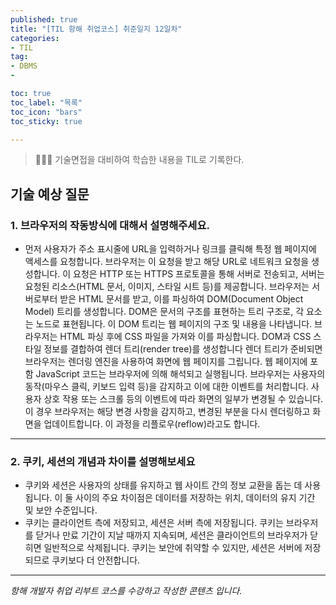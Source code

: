 ```yaml
---
published: true
title: "[TIL 항해 취업코스] 취준일지 12일차"
categories: 
- TIL
tag:
- DBMS
- 

toc: true
toc_label: "목록"
toc_icon: "bars"
toc_sticky: true

---
```

> 👩🏻‍💻 기술면접을 대비하여 학습한 내용을 TIL로 기록한다.

## 기술 예상 질문
### 1. 브라우저의 작동방식에 대해서 설명해주세요.
* 먼저 사용자가 주소 표시줄에 URL을 입력하거나 링크를 클릭해 특정 웹 페이지에 액세스를 요청합니다. 브라우저는 이 요청을 받고 해당 URL로 네트워크 요청을 생성합니다. 이 요청은 HTTP 또는 HTTPS 프로토콜을 통해 서버로 전송되고, 서버는 요청된 리소스(HTML 문서, 이미지, 스타일 시트 등)를 제공합니다. 브라우저는 서버로부터 받은 HTML 문서를 받고, 이를 파싱하여 DOM(Document Object Model) 트리를 생성합니다. DOM은 문서의 구조를 표현하는 트리 구조로, 각 요소는 노드로 표현됩니다. 이 DOM 트리는 웹 페이지의 구조 및 내용을 나타냅니다. 브라우저는 HTML 파싱 후에 CSS 파일을 가져와 이를 파싱합니다. DOM과 CSS 스타일 정보를 결합하여 렌더 트리(render tree)를 생성합니다 렌더 트리가 준비되면 브라우저는 렌더링 엔진을 사용하여 화면에 웹 페이지를 그립니다.  웹 페이지에 포함 JavaScript 코드는 브라우저에 의해 해석되고 실행됩니다. 브라우저는 사용자의 동작(마우스 클릭, 키보드 입력 등)을 감지하고 이에 대한 이벤트를 처리합니다.  사용자 상호 작용 또는 스크롤 등의 이벤트에 따라 화면의 일부가 변경될 수 있습니다. 이 경우 브라우저는 해당 변경 사항을 감지하고, 변경된 부분을 다시 렌더링하고 화면을 업데이트합니다. 이 과정을 리플로우(reflow)라고도 합니다.
---

### 2. 쿠키, 세션의 개념과 차이를 설명해보세요
* 쿠키와 세션은 사용자의 상태를 유지하고 웹 사이트 간의 정보 교환을 돕는 데 사용됩니다. 이 둘 사이의 주요 차이점은 데이터를 저장하는 위치, 데이터의 유지 기간 및 보안 수준입니다.
* 쿠키는 클라이언트 측에 저장되고, 세션은 서버 측에 저장됩니다. 쿠키는 브라우저를 닫거나 만료 기간이 지날 때까지 지속되며, 세션은 클라이언트의 브라우저가 닫히면 일반적으로 삭제됩니다. 쿠키는 보안에 취약할 수 있지만, 세션은 서버에 저장되므로 쿠키보다 더 안전합니다.
---


_항해 개발자 취업 리부트 코스를 수강하고 작성한 콘텐츠 입니다._